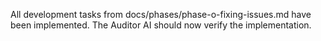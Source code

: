 All development tasks from docs/phases/phase-o-fixing-issues.md have been implemented.
The Auditor AI should now verify the implementation.